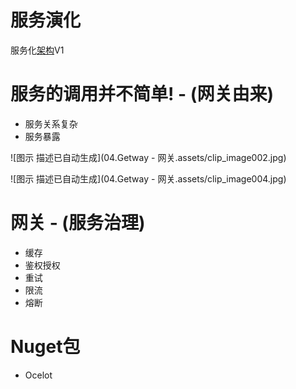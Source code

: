 # 服务演化

服务化[架构](https://so.csdn.net/so/search?q=架构&spm=1001.2101.3001.7020)V1

 

# 服务的调用并不简单! - (网关由来)

- 服务关系复杂
- 服务暴露

![图示  描述已自动生成](04.Getway - 网关.assets/clip_image002.jpg)

 

![图示  描述已自动生成](04.Getway - 网关.assets/clip_image004.jpg)

 

# 网关 - (服务治理)

- 缓存
- 鉴权授权
- 重试
- 限流
- 熔断

 

# Nuget包

- Ocelot 

 